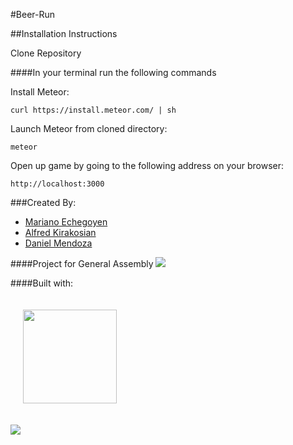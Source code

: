 #Beer-Run

##Installation Instructions

Clone Repository

####In your terminal run the following commands


Install Meteor:
<pre><code>curl https://install.meteor.com/ | sh</pre></code>


Launch Meteor from cloned directory:
<pre><code>meteor</pre></code>


Open up game by going to the following address on your browser:
<pre><code>http://localhost:3000</pre></code>



###Created By:

+ [Mariano Echegoyen](https://github.com/Mariano89)
+ [Alfred Kirakosian](https://github.com/althe1)
+ [Daniel Mendoza](https://github.com/dmendoza05)

####Project for General Assembly
<a href="https://generalassemb.ly"><img src="https://ga-core-production-herokuapp-com.global.ssl.fastly.net/assets/ga-lockup-1788582934ade008a8ea6068b784b8ee.png"></a>

####Built with:


<a href="https://www.meteor.com/"><img src="https://www.meteor.com/meteor-logo.png" width="150px" style="margin: 20px"></a>

 <a href="http://phaser.io/"><img src="https://raw.githubusercontent.com/photonstorm/phaser/master/resources/Phaser%20Logo/2D%20Text/Phaser%202D%20Glow.png"></a>